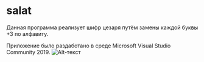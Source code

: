 # salat
Данная программа реализует шифр цезаря путём замены каждой буквы +3 по алфавиту.

Приложение было раздаботано в среде Microsoft Visual Studio Community 2019.
![Alt-текст](img/screen.jpg "Код1")
